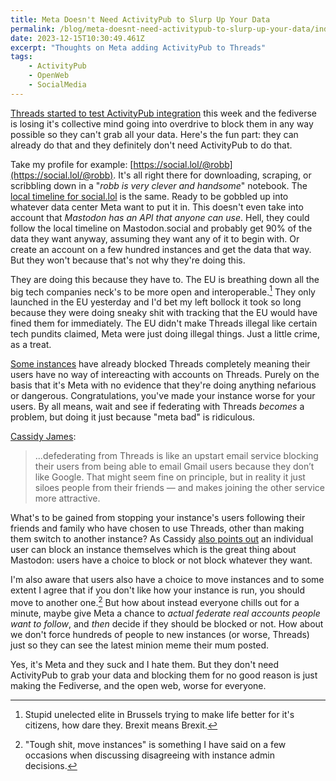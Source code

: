 ```yaml
---
title: Meta Doesn't Need ActivityPub to Slurp Up Your Data
permalink: /blog/meta-doesnt-need-activitypub-to-slurp-up-your-data/index.html
date: 2023-12-15T10:30:49.461Z
excerpt: "Thoughts on Meta adding ActivityPub to Threads"
tags:
    - ActivityPub
    - OpenWeb
    - SocialMedia
---
```


[Threads started to test ActivityPub integration](https://www.theverge.com/2023/12/13/24000120/threads-meta-activitypub-test-mastodon) this week and the fediverse is losing it's collective mind going into overdrive to block them in any way possible so they can't grab all your data. Here's the fun part: they can already do that and they definitely don't need ActivityPub to do that.

Take my profile for example: [https://social.lol/@robb](https://social.lol/@robb). It's all right there for downloading, scraping, or scribbling down in a "_robb is very clever and handsome_" notebook. The [local timeline for social.lol](https://social.lol/public/local) is the same. Ready to be gobbled up into whatever data center Meta want to put it in. This doesn't even take into account that _Mastodon has an API that anyone can use_. Hell, they could follow the local timeline on Mastodon.social and probably get 90% of the data they want anyway, assuming they want any of it to begin with. Or create an account on a few hundred instances and get the data that way. But they won't because that's not why they're doing this.

They are doing this because they have to. The EU is breathing down all the big tech companies neck's to be more open and interoperable.[^1] They only launched in the EU yesterday and I'd bet my left bollock it took so long because they were doing sneaky shit with tracking that the EU would have fined them for immediately. The EU didn't make Threads illegal like certain tech pundits claimed, Meta were just doing illegal things. Just a little crime, as a treat.

[Some instances](https://fedipact.veganism.social/) have already blocked Threads completely meaning their users have no way of intereacting with accounts on Threads. Purely on the basis that it's Meta with no evidence that they're doing anything nefarious or dangerous. Congratulations, you've made your instance worse for your users. By all means, wait and see if federating with Threads _becomes_ a problem, but doing it just because "meta bad" is ridiculous.

[Cassidy James](https://mastodon.blaede.family/@cassidy/111576987371347535):

> ...defederating from Threads is like an upstart email service blocking their users from being able to email Gmail users because they don’t like Google. That might seem fine on principle, but in reality it just siloes people from their friends — and makes joining the other service more attractive.

What's to be gained from stopping your instance's users following their friends and family who have chosen to use Threads, other than making them switch to another instance? As Cassidy [also points out](https://mastodon.blaede.family/@cassidy/111580679497344885) an individual user can block an instance themselves which is the great thing about Mastodon: users have a choice to block or not block whatever they want.

I'm also aware that users also have a choice to move instances and to some extent I agree that if you don't like how your instance is run, you should move to another one.[^2] But how about instead everyone chills out for a minute, maybe give Meta a chance to _actual federate real accounts people want to follow_, and _then_ decide if they should be blocked or not. How about we don't force hundreds of people to new instances (or worse, Threads) just so they can see the latest minion meme their mum posted.

Yes, it's Meta and they suck and I hate them. But they don't need ActivityPub to grab your data and blocking them for no good reason is just making the Fediverse, and the open web, worse for everyone.

[^1]: Stupid unelected elite in Brussels trying to make life better for it's citizens, how dare they. Brexit means Brexit.
[^2]: "Tough shit, move instances" is something I have said on a few occasions when discussing disagreeing with instance admin decisions.
